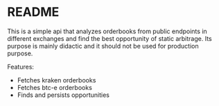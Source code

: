 # README

This is a simple api that analyzes orderbooks from public endpoints in different exchanges and find the best opportunity of static arbitrage.
Its purpose is mainly didactic and it should not be used for production purpose.

Features:

* Fetches kraken orderbooks
* Fetches btc-e orderbooks
* Finds and persists opportunities
